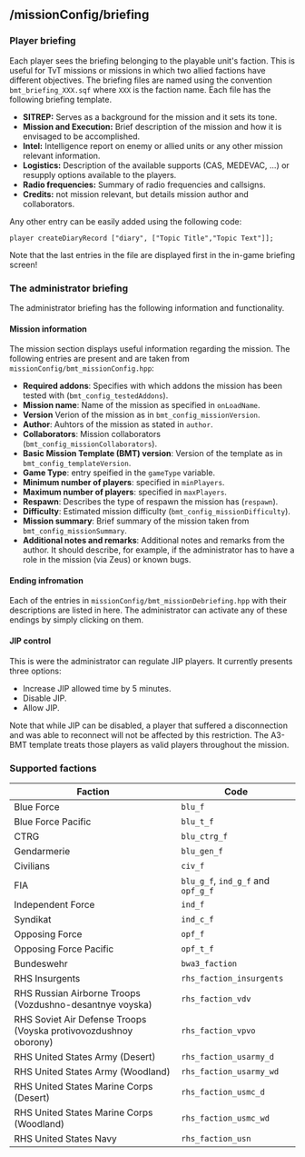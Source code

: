 ## /missionConfig/briefing

### Player briefing

Each player sees the briefing belonging to the playable unit's faction. This is useful for TvT missions or missions in which two allied factions have different
objectives. The briefing files are named using the convention `bmt_briefing_XXX.sqf` where `XXX` is the faction name. Each file has the following briefing
template.

* **SITREP:** Serves as a background for the mission and it sets its tone.
* **Mission and Execution:** Brief description of the mission and how it is envisaged to be accomplished.
* **Intel:** Intelligence report on enemy or allied units or any other mission relevant information.
* **Logistics:** Description of the available supports (CAS, MEDEVAC, ...) or resupply options available to the players.
* **Radio frequencies:** Summary of radio frequencies and callsigns.
* **Credits:** not mission relevant, but details mission author and collaborators.

Any other entry can be easily added using the following code:

```
player createDiaryRecord ["diary", ["Topic Title","Topic Text"]];
```

Note that the last entries in the file are displayed first in the in-game briefing screen!

### The administrator briefing

The administrator briefing has the following information and functionality.

#### Mission information

The mission section displays useful information regarding the mission. The following entries are present and are taken from `missionConfig/bmt_missionConfig.hpp`:

* **Required addons**: Specifies with which addons the mission has been tested with (`bmt_config_testedAddons`).
* **Mission name**: Name of the mission as specified in `onLoadName`.
* **Version** Verion of the mission as in `bmt_config_missionVersion`.
* **Author**: Auhtors of the mission as stated in `author`.
* **Collaborators**: Mission collaborators (`bmt_config_missionCollaborators`).
* **Basic Mission Template (BMT) version**: Version of the template as in `bmt_config_templateVersion`.
* **Game Type**: entry speified in the `gameType` variable.
* **Minimum number of players**: specified in `minPlayers`.
* **Maximum number of players**: specified in `maxPlayers`.
* **Respawn**: Describes the type of respawn the mission has (`respawn`).
* **Difficulty**: Estimated mission difficulty (`bmt_config_missionDifficulty`).
* **Mission summary**: Brief summary of the mission taken from `bmt_config_missionSummary`.
* **Additional notes and remarks**: Additional notes and remarks from the author. It should describe, for
example, if the administrator has to have a role in the mission (via Zeus) or known bugs.

#### Ending infromation

Each of the entries in `missionConfig/bmt_missionDebriefing.hpp` with their descriptions are listed in here. The administrator can activate any of these endings
by simply clicking on them.

#### JIP control

This is were the administrator can regulate JIP players. It currently presents three options:

* Increase JIP allowed time by 5 minutes.
* Disable JIP.
* Allow JIP.

Note that while JIP can be disabled, a player that suffered a disconnection and was able to reconnect will not be affected by this restriction. The A3-BMT template
treats those players as valid players throughout the mission.

### Supported factions

| **Faction**        | **Code**          |
| ------------- | ------------- |
| Blue Force                                                       | `blu_f`                            |
| Blue Force Pacific                                               | `blu_t_f`                          |
| CTRG                                                             | `blu_ctrg_f`                       |
| Gendarmerie                                                      | `blu_gen_f`                        |
| Civilians                                                        | `civ_f`                            |
| FIA                                                              | `blu_g_f`, `ind_g_f` and `opf_g_f` |
| Independent Force                                                | `ind_f`                            |
| Syndikat                                                         | `ind_c_f`                          |
| Opposing Force                                                   | `opf_f`                            |
| Opposing Force Pacific                                           | `opf_t_f`                          |
| Bundeswehr                                                       | `bwa3_faction`                     |
| RHS Insurgents                                                   | `rhs_faction_insurgents`           |
| RHS Russian Airborne Troops (Vozdushno-desantnye voyska)         | `rhs_faction_vdv`                  |
| RHS Soviet Air Defense Troops (Voyska protivovozdushnoy oborony) | `rhs_faction_vpvo`                 |
| RHS United States Army (Desert)                                  | `rhs_faction_usarmy_d`             |
| RHS United States Army (Woodland)                                | `rhs_faction_usarmy_wd`            |
| RHS United States Marine Corps (Desert)                          | `rhs_faction_usmc_d`               |
| RHS United States Marine Corps (Woodland)                        | `rhs_faction_usmc_wd`              |
| RHS United States Navy                                           | `rhs_faction_usn`                  |
